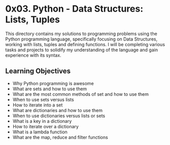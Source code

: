 # 0x03. Python - Data Structures: Lists, Tuples

This directory contains my solutions to programming problems using the Python programming language, specifically focusing on Data Structures, working with lists, tuples and defining functions. I will be completing various tasks and projects to solidify my understanding of the language and gain experience with its syntax.

## Learning Objectives

- Why Python programming is awesome
- What are sets and how to use them
- What are the most common methods of set and how to use them
- When to use sets versus lists
- How to iterate into a set
- What are dictionaries and how to use them
- When to use dictionaries versus lists or sets
- What is a key in a dictionary
- How to iterate over a dictionary
- What is a lambda function
- What are the map, reduce and filter functions
